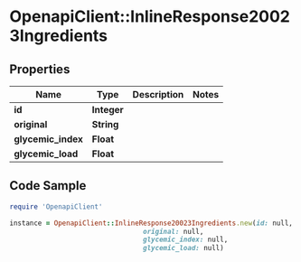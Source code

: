 # OpenapiClient::InlineResponse20023Ingredients

## Properties

Name | Type | Description | Notes
------------ | ------------- | ------------- | -------------
**id** | **Integer** |  | 
**original** | **String** |  | 
**glycemic_index** | **Float** |  | 
**glycemic_load** | **Float** |  | 

## Code Sample

```ruby
require 'OpenapiClient'

instance = OpenapiClient::InlineResponse20023Ingredients.new(id: null,
                                 original: null,
                                 glycemic_index: null,
                                 glycemic_load: null)
```


